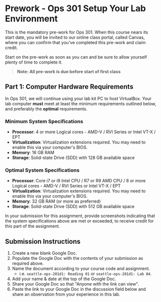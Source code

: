 # Prework - Ops 301 Setup Your Lab Environment

This is the mandatory pre-work for Ops 301. When this course nears its start date, you will be invited to our online class portal, called Canvas, where you can confirm that you've completed this pre-work and claim credit.

Start on the pre-work as soon as you can and be sure to allow yourself plenty of time to complete it.

> **Note: All pre-work is due before start of first class**

## Part 1: Computer Hardware Requirements

In Ops 301, we will continue using your lab kit PC to host VirtualBox. Your lab computer **must** meet at least the minimum requirements outlined below, and preferably the **optimal** requirements.

### Minimum System Specifications
- **Processor**:	    4 or more Logical cores - AMD-V / RVI Series or Intel VT-X / EPT
- **Virtualization**:	    Virtualization extensions required. You may need to enable this via your computer's BIOS.
- **Memory**:	            16 GB RAM
- **Storage**:  	    Solid-state Drive (SDD) with 128 GB available space

### Optimal System Specifications
- **Processor**:          Core i7 or i9 Intel CPU / R7 or R9 AMD CPU / 8 or more Logical cores - AMD-V / RVI Series or Intel VT-X / EPT
- **Virtualization**:	  Virtualization extensions required. You may need to enable this via your computer's BIOS.
- **Memory**:	          32 GB RAM (or more as preferred)
- **Storage**:            Solid-state Drive (SDD) with 512 GB available space

In your submission for this assignment, provide screenshots indicating that the system specifications above are met or exceeded, to receive credit for this part of the assignment.

## Submission Instructions

1. Create a new blank Google Doc.
1. Populate the Google Doc with the contents of your submission as required above.
1. Name the document according to your course code and assignment.
   - i.e. `seattle-ops-201d1: Reading 01` or `seattle-ops-201d1: Lab 04`.
1. Add your name & date at the top of the Google Doc.
1. Share your Google Doc so that "Anyone with the link can view".
1. Paste the link to your Google Doc in the discussion field below and share an observation from your experience in this lab.
